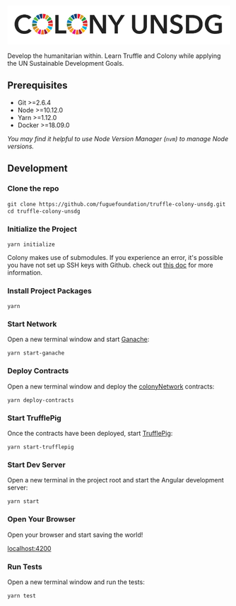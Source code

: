 ![](./src/assets/colony-unsdg.png)

Develop the humanitarian within. Learn Truffle and Colony while applying the UN Sustainable Development Goals.

## Prerequisites

* Git >=2.6.4
* Node >=10.12.0
* Yarn >=1.12.0
* Docker >=18.09.0

_You may find it helpful to use Node Version Manager (`nvm`) to manage Node versions._

## Development

### Clone the repo

```
git clone https://github.com/fuguefoundation/truffle-colony-unsdg.git
cd truffle-colony-unsdg
```

### Initialize the Project

```
yarn initialize
```

Colony makes use of submodules. If you experience an error, it's possible you have not set up SSH keys with Github. check out [this doc](https://help.github.com/articles/generating-a-new-ssh-key-and-adding-it-to-the-ssh-agent/) for more information.

### Install Project Packages

```
yarn
```

### Start Network

Open a new terminal window and start [Ganache](https://github.com/trufflesuite/ganache-cli):

```
yarn start-ganache
```

### Deploy Contracts

Open a new terminal window and deploy the [colonyNetwork](https://github.com/JoinColony/colonyNetwork) contracts:

```
yarn deploy-contracts
```

### Start TrufflePig

Once the contracts have been deployed, start [TrufflePig](https://github.com/JoinColony/trufflepig):

```
yarn start-trufflepig
```

### Start Dev Server

Open a new terminal in the project root and start the Angular development server:

```
yarn start
```

### Open Your Browser

Open your browser and start saving the world!

[localhost:4200](http://localhost:4200)

### Run Tests

Open a new terminal window and run the tests:

```
yarn test
```
